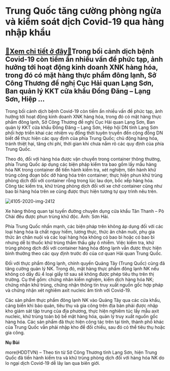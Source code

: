Trung Quốc tăng cường phòng ngừa và kiểm soát dịch Covid-19 qua hàng nhập khẩu
==============================================================================

[:gift:Xem chi tiết ở đây:gift:](https://hddtvn.com/trung-quoc-tang-cuong-phong-ngua-va-kiem-soat-dich-covid-19-qua-hang-nhap-khau/)Trong bối cảnh dịch bệnh Covid-19 còn tiềm ẩn nhiều vấn đề phức tạp, ảnh hưởng tới hoạt động kinh doanh XNK hàng hóa, trong đó có mặt hàng thực phẩm đông lạnh, Sở Công Thương đề nghị Cục Hải quan Lạng Sơn, Ban quản lý KKT cửa khẩu Đồng Đăng – Lạng Sơn, Hiệp …
-------------------------------------------------------------------------------------------------------------------------------------------------------------------------------------------------------------------------------------------------------------------


Trong bối cảnh dịch bệnh Covid-19 còn tiềm ẩn nhiều vấn đề phức tạp, ảnh hưởng tới hoạt động kinh doanh XNK hàng hóa, trong đó có mặt hàng thực phẩm đông lạnh, Sở Công Thương đề nghị Cục Hải quan Lạng Sơn, Ban quản lý KKT cửa khẩu Đồng Đăng – Lạng Sơn, Hiệp hội DN tỉnh Lạng Sơn phối hợp triển khai các nhiệm vụ đồng thời tuyên truyền đến cộng đồng DN biết để thực hiện các quy định của phía Trung Quốc; chủ động hàng hóa, tránh thiệt hại, tăng chi phí, thời gian khi chưa nắm rõ các quy định của phía Trung Quốc.


Theo đó, đối với hàng hóa được vận chuyển trong container thông thường, phía Trung Quốc áp dụng các biện pháp kiểm tra bao gồm lấy mẫu hàng hóa NK trong container để tiến hành kiểm tra, xét nghiệm, tiến hành khử trùng công đoạn bốc dỡ hàng hóa trên container; thực hiện phun khử trùng phòng dịch đối với container rỗng trong lúc lau dọn, bốc xếp hàng hóa. Công tác kiểm tra, khử trùng phòng dịch đối với xe chở container cũng như bao bì hàng hóa trên xe cũng được thực hiện tương tự quy trình nêu trên.





![4105-2020-img-2412](https://hddtvn.com/wp-content/uploads/2021/01/4105_2020_IMG_2412.jpg "e hàng thông quan tại tuyến đường chuyên dụng cửa khẩu Tân Thanh - Pò Chài đều được phun trùng khử độc. Ảnh: Sơn Hải.")


Xe hàng thông quan tại tuyến đường chuyên dụng cửa khẩu Tân Thanh – Pò Chài đều được phun trùng khử độc. Ảnh: Sơn Hải.



Phía Trung Quốc nhấn mạnh, các biện pháp trên không áp dụng đối với các loại hàng hóa là chất nguy hiểm, lương thực, thức ăn chăn nuôi, phụ gia thức ăn chăn nuôi và các loại hàng hóa không có bao bì hoặc có bao bì nhưng dễ bị thuốc khử trùng thẩm thấu gây ô nhiễm. Việc kiểm tra, khử trùng phòng dịch đối với container hàng hóa đông lạnh vẫn được thực hiện bình thường theo các quy định trước đó của cơ quan Hải quan Trung Quốc.


Đối với thực phẩm đông lạnh, chính quyền Quảng Tây (Trung Quốc) cũng đã tăng cường quản lý NK. Trong đó, mặt hàng thực phẩm đông lạnh NK nếu không có dầy đủ 4 loại giấy tờ sau sẽ không được phép tiêu thụ trên thị trường. Cụ thể gồm: chứng nhân kiểm nghiệm, kiểm dịch hàng hóa NK; chứng nhận khử trùng, chứng nhận thông tin truy xuất nguồn gốc hợp pháp và chứng nhận xét nghiêm axit nucleic âm tính với Covid-19.


Các sản phẩm thực phẩm đông lạnh NK vào Quảng Tây qua các cửa khẩu, cảng biển khi bảo quản, tiêu thụ và gia công trên địa bàn phải được nhập kho giám sát tập trung của địa phương, thực hiện nghiêm túc lấy mẫu axit nucleic, khử trùng toàn bộ bề mặt hàng hóa, quản lý truy xuất nguồn gốc hàng hóa. Các sản phẩm đã thực hiện công tác trên tại tỉnh, thành phố khác của Trung Quốc vẫn phải nhập kho để đối chiếu, sau đó có thể tiêu thụ hoặc gia công.




**Nụ Bùi**



more(HDDTVN) – Theo tin từ Sở Công Thương tỉnh Lạng Sơn, hiện Trung Quốc đã tiến hành kiểm tra và khử trùng phòng dịch đối với hàng hóa NK do lo ngại dịch Covid-19 dễ lây lan qua biên giới.

